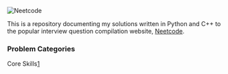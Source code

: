 ![Neetcode](https://miro.medium.com/v2/resize:fit:1400/1*3OzdRa01O0k2tusICxE2mA.jpeg)

This is a repository documenting my solutions written in Python and C++ to the popular interview question compilation website, [Neetcode](https://neetcode.io/).

### Problem Categories

Core Skills[1]

[1]: https://github.com/KaidenHsu/Neetcode/Categories/CoreSkills.md
